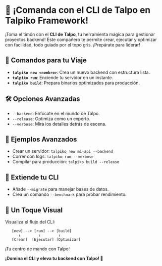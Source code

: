 # 🧰 ¡Comanda con el CLI de Talpo en Talpiko Framework!

¡Toma el timón con el **CLI de Talpo**, tu herramienta mágica para gestionar proyectos backend! Este compañero te permite crear, ejecutar y optimizar con facilidad, todo guiado por el topo gris. ¡Prepárate para liderar!

## 🚀 Comandos para tu Viaje
- **`talpiko new <nombre>`**: Crea un nuevo backend con estructura lista.
- **`talpiko run`**: Enciende tu servidor en un instante.
- **`talpiko build`**: Prepara binarios optimizados para producción.

## 🛠️ Opciones Avanzadas
- `--backend`: Enfócate en el mundo de Talpo.
- `--release`: Optimiza como un experto.
- `--verbose`: Mira los detalles detrás de escena.

## 🎉 Ejemplos Avanzados
- Crear un servidor: `talpiko new mi-api --backend`
- Correr con logs: `talpiko run --verbose`
- Compilar para producción: `talpiko build --release`

## 🌱 Extiende tu CLI
- Añade `--migrate` para manejar bases de datos.
- Crea un comando `--benchmark` para probar rendimiento.

## 🎨 Un Toque Visual
Visualiza el flujo del CLI:
```
   [new] --> [run] --> [build]
      ↓        ↓        ↓
   [Crear]  [Ejecutar] [Optimizar]
```
¡Tu centro de mando con Talpo!

**¡Domina el CLI y eleva tu backend con Talpo! 🐾**